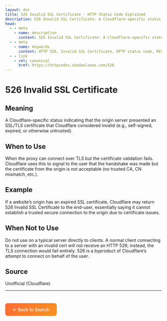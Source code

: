 ```yaml
---
layout: doc
title: 526 Invalid SSL Certificate - HTTP Status Code Explained
description: 526 Invalid SSL Certificate: A Cloudflare-specific status indicating that the origin server presented an SSL/TLS certificate that Cloudflare considered invalid (e.g., se...
head:
  - - meta
    - name: description
      content: 526 Invalid SSL Certificate: A Cloudflare-specific status indicating that the origin server presented an SSL/TLS certificate that Cloudflare considered invalid (e.g., se...
  - - meta
    - name: keywords
      content: HTTP 526, Invalid SSL Certificate, HTTP status code, REST API, web development
  - - link
    - rel: canonical
      href: https://httpcodes.shadowlanes.com/526
---
```


<script setup>
const structuredData = {
  "@context": "https://schema.org",
  "@type": "TechArticle",
  "headline": "526 Invalid SSL Certificate - HTTP Status Code",
  "description": "A Cloudflare-specific status indicating that the origin server presented an SSL/TLS certificate that Cloudflare considered invalid (e.g., self-signed, expired, or otherwise untrusted).",
  "url": "https://httpcodes.shadowlanes.com/526",
  "keywords": "HTTP 526, Invalid SSL Certificate, HTTP status code",
  "articleBody": "A Cloudflare-specific status indicating that the origin server presented an SSL/TLS certificate that Cloudflare considered invalid (e.g., self-signed, expired, or otherwise untrusted). When the proxy can connect over TLS but the certificate validation fails. Cloudflare uses this to signal to the user that the handshake was made but the certificate from the origin is not acceptable (no trusted CA, CN mismatch, etc.).",
  "publisher": {
    "@type": "Organization",
    "name": "HTTP Codes Explainer"
  }
}
</script>

<script type="application/ld+json" v-html="JSON.stringify(structuredData)"></script>

# 526 Invalid SSL Certificate

## Meaning

A Cloudflare-specific status indicating that the origin server presented an SSL/TLS certificate that Cloudflare considered invalid (e.g., self-signed, expired, or otherwise untrusted).

## When to Use

When the proxy can connect over TLS but the certificate validation fails. Cloudflare uses this to signal to the user that the handshake was made but the certificate from the origin is not acceptable (no trusted CA, CN mismatch, etc.).

## Example

If a website’s origin has an expired SSL certificate, Cloudflare may return 526 Invalid SSL Certificate to the end-user, essentially saying it cannot establish a trusted secure connection to the origin due to certificate issues.

## When Not to Use

Do not use on a typical server directly to clients. A normal client connecting to a server with an invalid cert will not receive an HTTP 526; instead, the TLS connection would fail entirely. 526 is a byproduct of Cloudflare’s attempt to connect on behalf of the user.

## Source

Unofficial (Cloudflare)

---

<div style="margin-top: 40px;">
  <a href="/" style="display: inline-block; padding: 12px 24px; background: linear-gradient(135deg, #ff6b35, #f7931e); color: white; text-decoration: none; border-radius: 8px; font-weight: 500;">← Back to Search</a>
</div>
